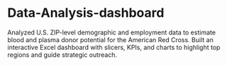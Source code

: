 # Data-Analysis-dashboard
Analyzed U.S. ZIP-level demographic and employment data to estimate blood and plasma donor potential for the American Red Cross. Built an interactive Excel dashboard with slicers, KPIs, and charts to highlight top regions and guide strategic outreach.
